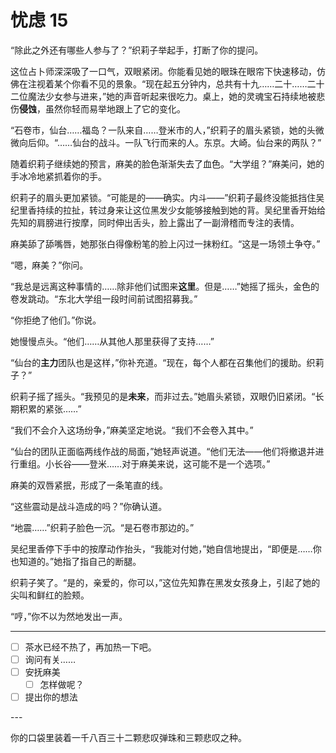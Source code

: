 # 忧虑 15

“除此之外还有哪些人参与了？”织莉子举起手，打断了你的提问。

这位占卜师深深吸了一口气，双眼紧闭。你能看见她的眼珠在眼帘下快速移动，仿佛在注视着某个你看不见的景象。“现在起五分钟内，总共有十九……二十……二十二位魔法少女参与进来，”她的声音听起来很吃力。桌上，她的灵魂宝石持续地被悲伤**侵蚀**，虽然你轻而易举地跟上了它的变化。

“石卷市，仙台……福岛？一队来自……登米市的人，”织莉子的眉头紧锁，她的头微微向后仰。“……仙台的战斗。一队飞行而来的人。东京。大崎。仙台来的两队？”

随着织莉子继续她的预言，麻美的脸色渐渐失去了血色。“大学组？”麻美问，她的手冰冷地紧抓着你的手。

织莉子的眉头更加紧锁。“可能是的——确实。内斗——”织莉子最终没能抵挡住吴纪里香持续的拉扯，转过身来让这位黑发少女能够接触到她的背。吴纪里香开始给先知的肩膀进行按摩，同时伸出舌头，脸上露出了一副滑稽而专注的表情。

麻美舔了舔嘴唇，她那张白得像粉笔的脸上闪过一抹粉红。“这是一场领土争夺。”

“嗯，麻美？”你问。

“我总是远离这种事情的……除非他们试图来**这里**。但是……”她摇了摇头，金色的卷发跳动。“东北大学组一段时间前试图招募我。”

“你拒绝了他们。”你说。

她慢慢点头。“他们……从其他人那里获得了支持……”

“仙台的**主力**团队也是这样，”你补充道。“现在，每个人都在召集他们的援助。织莉子？”

织莉子摇了摇头。“我预见的是**未来**，而非过去。”她眉头紧锁，双眼仍旧紧闭。“长期积累的紧张……”

“我们不会介入这场纷争，”麻美坚定地说。“我们不会卷入其中。”

“仙台的团队正面临两线作战的局面，”她轻声说道。“他们无法——他们将撤退并进行重组。小长谷——登米……对于麻美来说，这可能不是一个选项。”

麻美的双唇紧抿，形成了一条笔直的线。

“这些震动是战斗造成的吗？”你确认道。

“地震……”织莉子脸色一沉。“是石卷市那边的。”

吴纪里香停下手中的按摩动作抬头，“我能对付她，”她自信地提出，“即便是……你也知道的。”她指了指自己的断腿。

织莉子笑了。“是的，亲爱的，你可以，”这位先知靠在黑发女孩身上，引起了她的尖叫和鲜红的脸颊。

“哼，”你不以为然地发出一声。

---

- [ ] 茶水已经不热了，再加热一下吧。
- [ ] 询问有关……
- [ ] 安抚麻美
  - [ ] 怎样做呢？
- [ ] 提出你的想法

---​

你的口袋里装着一千八百三十二颗悲叹弹珠和三颗悲叹之种。
